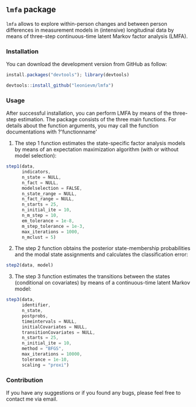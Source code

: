 	
## `lmfa` package
 
`lmfa` allows to explore within-person changes and between person differences in measurement models in (intensive) longitudinal data by means of three-step continuous-time latent Markov factor analysis (LMFA).
 
### Installation
You can download the development version from GitHub as follow:

```javascript
install.packages("devtools"); library(devtools)

devtools::install_github("leonievm/lmfa")
```

 
### Usage
 
After successful installation, you can perform LMFA by means of the three-step estimation. The package consists of the three main functions. For details about the function arguments, you may call the function documentations with ?'functionname' 

1. The step 1 function estimates the state-specific factor analysis models by means of an expectation maximization algorithm (with or without model selection):
```javascript
step1(data,
      indicators,
      n_state = NULL,
      n_fact = NULL, 
      modelselection = FALSE, 
      n_state_range = NULL, 
      n_fact_range = NULL,
      n_starts = 25,
      n_initial_ite = 10,
      n_m_step = 10,
      em_tolerance = 1e-8, 
      m_step_tolerance = 1e-3, 
      max_iterations = 1000,
      n_mclust = 5)
```

2. The step 2 function obtains the posterior state-membership probabilities and the modal state assignments and calculates the classification error: 
```javascript
step2(data, model)
```

3. The step 3 function estimates the transitions between the states (conditional on covariates) by means of a continuous-time latent Markov model:
```javascript
step3(data,
      identifier,
      n_state,
      postprobs,
      timeintervals = NULL,
      initialCovariates = NULL,
      transitionCovariates = NULL,
      n_starts = 25,
      n_initial_ite = 10,
      method = "BFGS",
      max_iterations = 10000,
      tolerance = 1e-10,
      scaling = "proxi")
```

### Contribution

If you have any suggestions or if you found any bugs, please feel free to contact me via email.

